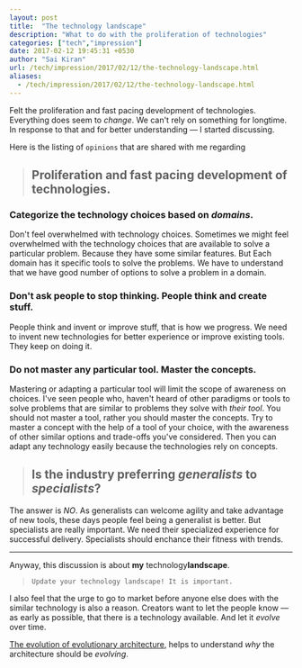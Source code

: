 ```yaml
---
layout: post
title:  "The technology landscape"
description: "What to do with the proliferation of technologies"
categories: ["tech","impression"]
date: 2017-02-12 19:45:31 +0530
author: "Sai Kiran"
url: /tech/impression/2017/02/12/the-technology-landscape.html
aliases:
  - /tech/impression/2017/02/12/the-technology-landscape.html
---
```


Felt the proliferation and fast pacing development of technologies. 
Everything does seem to *change*. We can't rely on something for longtime.
In response to that and for better understanding &mdash; I started discussing. 

Here is the listing of `opinions` that are shared with me regarding

> ## Proliferation and fast pacing development of technologies.


### Categorize the technology choices based on *domains*.

Don't feel overwhelmed with technology choices.
Sometimes we might feel overwhelmed with the technology choices that are available to solve a particular problem.
Because they have some similar features.
But Each domain has it specific tools to solve the problems.
We have to understand that we have good number of options to solve a problem in a domain.

### Don't ask people to stop thinking. People think and create stuff.

People think and invent or improve stuff, that is how we progress. 
We need to invent new technologies for better experience or improve existing tools.
They keep on doing it.

### Do not master any particular tool. Master the concepts.

Mastering or adapting a particular tool will limit the scope of awareness on choices.
I've seen people who, haven't heard of other paradigms or tools to solve problems 
that are similar to problems they solve with *their tool*.
You should not master a tool, rather you should master the concepts.
Try to master a concept with the help of a tool of your choice, 
with the awareness of other similar options and trade-offs you've considered.
Then you can adapt any technology easily 
because the technologies rely on concepts.

> ## Is the industry preferring *generalists* to *specialists*?

The answer is *NO*.
As generalists can welcome agility and take advantage of new tools, 
these days people feel being a generalist is better.
But specialists are really important. 
We need their specialized experience for successful delivery.
Specialists should enchance their fitness with trends.

---

Anyway, this discussion is about **my** technology**landscape**.

> `Update your technology landscape! It is important.`

I also feel that the urge to go to market before anyone else does with the similar 
technology is also a reason. Creators want to let the people know &mdash; as early as possible, 
that there is a technology available. And let it *evolve* over time.

[The evolution of evolutionary architecture][], helps to understand 
*why* the architecture should be *evolving*.

[The evolution of evolutionary architecture]: https://www.oreilly.com/ideas/the-evolution-of-evolutionary-architecture-2016?utm_source=youtube&utm_medium=video&utm_content=sanyc2016&utm_campaign=inbound_video